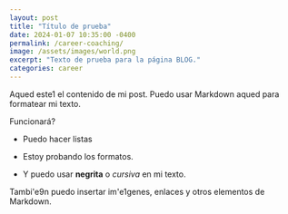 ```yaml
---
layout: post
title: "Título de prueba"
date: 2024-01-07 10:35:00 -0400
permalink: /career-coaching/
image: /assets/images/world.png
excerpt: "Texto de prueba para la página BLOG."
categories: career
---
```



Aqued este1 el contenido de mi post. Puedo usar Markdown aqued para formatear mi texto.  

Funcionará?

- Puedo hacer listas
- Estoy probando los formatos.

- Y puedo usar **negrita** o *cursiva* en mi texto.<br>

Tambi\'e9n puedo insertar im\'e1genes, enlaces y otros elementos de Markdown.
